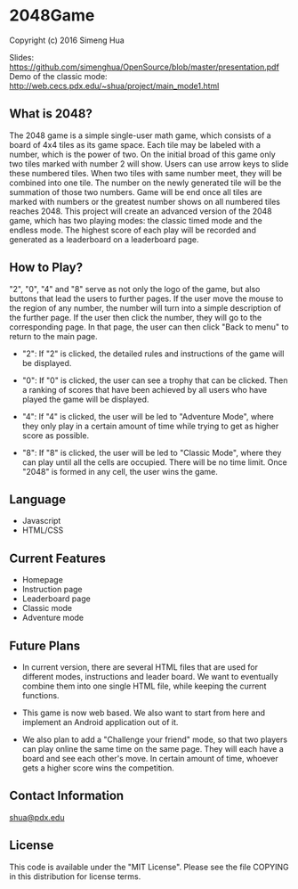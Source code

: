 # 2048Game
Copyright (c) 2016 Simeng Hua    

Slides: https://github.com/simenghua/OpenSource/blob/master/presentation.pdf      
Demo of the classic mode: http://web.cecs.pdx.edu/~shua/project/main_mode1.html

What is 2048?  
-   
The 2048 game is a simple single-user math game, which consists of a board of 4x4 tiles as its
game space. Each tile may be labeled with a number, which is the power of two. On the initial broad of this game only two tiles marked with number 2 will show. Users can use arrow keys to slide these numbered tiles. When two tiles with same number meet, they will be combined into one tile. The number on the newly generated tile will be the summation of those two numbers. Game will be end once all tiles are marked with numbers or the greatest number shows on all numbered tiles reaches 2048. This project will create an advanced version of the 2048 game, which has two playing modes: the classic timed mode and the endless mode. The highest score of each play will be recorded and generated as a leaderboard on a leaderboard page.

How to Play?  
-    
"2", "0", "4" and "8" serve as not only the logo of the game, but also buttons that lead the users to further pages. If the user move the mouse to the region of any number, the number will turn into a simple description of the further page. If the user then click the number, they will go to the corresponding page. In that page, the user can then click "Back to menu" to return to the main page.

- "2":  If "2" is clicked, the detailed rules and instructions of the game will be displayed.   

- "0":  If "0" is clicked, the user can see a trophy that can be clicked. Then a ranking of scores that have been achieved by all users who have played the game will be displayed.    

- "4": If "4" is clicked, the user will be led to "Adventure Mode", where they only play in a certain amount of time while trying to get as higher score as possible.     

- "8": If "8" is clicked, the user will be led to  "Classic Mode", where they can play until all the cells are occupied. There will be no time limit. Once "2048" is formed in any cell, the user wins the game. 
   
   
Language  
-     
- Javascript    
- HTML/CSS

Current Features    
-  
- Homepage
- Instruction page
- Leaderboard page  
- Classic mode
- Adventure mode   
 

Future Plans   
-    
- In current version, there are several HTML files that are used for different modes, instructions and leader board. We want to eventually combine them into one single HTML file, while keeping the current functions.

- This game is now web based. We also want to start from here and implement an Android application out of it.

- We also plan to add a "Challenge your friend" mode, so that two players can play online the same time on the same page. They will each have a board and see each other's move. In certain amount of time, whoever gets a higher score wins the competition. 
    

Contact Information    
-
shua@pdx.edu
       
License  
-
This code is available under the "MIT License". Please see the file COPYING in this distribution for license terms.
